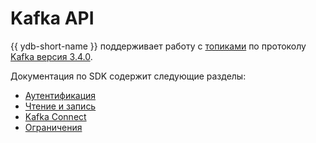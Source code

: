 # Kafka API

{{ ydb-short-name }} поддерживает работу с [топиками](../../concepts/topic.md) по протоколу [Kafka версия 3.4.0](https://kafka.apache.org/34/documentation.html).

Документация по SDK содержит следующие разделы:

- [Аутентификация](auth.md)
- [Чтение и запись](read-write.md)
- [Kafka Connect](./connect/index.md)
- [Ограничения](constraints.md)